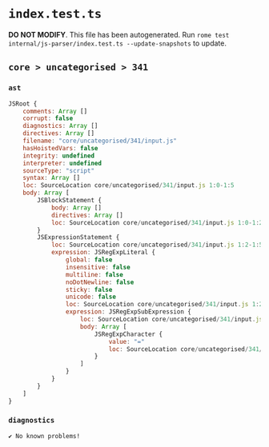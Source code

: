 # `index.test.ts`

**DO NOT MODIFY**. This file has been autogenerated. Run `rome test internal/js-parser/index.test.ts --update-snapshots` to update.

## `core > uncategorised > 341`

### `ast`

```javascript
JSRoot {
	comments: Array []
	corrupt: false
	diagnostics: Array []
	directives: Array []
	filename: "core/uncategorised/341/input.js"
	hasHoistedVars: false
	integrity: undefined
	interpreter: undefined
	sourceType: "script"
	syntax: Array []
	loc: SourceLocation core/uncategorised/341/input.js 1:0-1:5
	body: Array [
		JSBlockStatement {
			body: Array []
			directives: Array []
			loc: SourceLocation core/uncategorised/341/input.js 1:0-1:2
		}
		JSExpressionStatement {
			loc: SourceLocation core/uncategorised/341/input.js 1:2-1:5
			expression: JSRegExpLiteral {
				global: false
				insensitive: false
				multiline: false
				noDotNewline: false
				sticky: false
				unicode: false
				loc: SourceLocation core/uncategorised/341/input.js 1:2-1:5
				expression: JSRegExpSubExpression {
					loc: SourceLocation core/uncategorised/341/input.js 1:3-1:4
					body: Array [
						JSRegExpCharacter {
							value: "="
							loc: SourceLocation core/uncategorised/341/input.js 1:3-1:4
						}
					]
				}
			}
		}
	]
}
```

### `diagnostics`

```
✔ No known problems!

```

